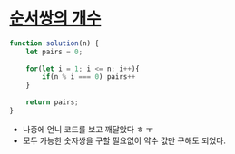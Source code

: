 # [순서쌍의 개수](https://school.programmers.co.kr/learn/courses/30/lessons/120836)

```js
function solution(n) {
    let pairs = 0;
    
    for(let i = 1; i <= n; i++){
        if(n % i === 0) pairs++
    }
    
    return pairs;
}

```
- 나중에 언니 코드를 보고 깨달았다 ㅎ ㅜ
- 모두 가능한 숫자쌍을 구할 필요없이 약수 값만 구해도 되었다.